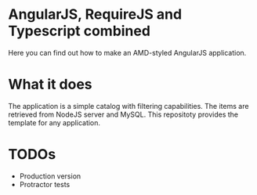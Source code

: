 # AngularJS, RequireJS and Typescript combined
Here you can find out how to make an AMD-styled AngularJS application.
# What it does
The application is a simple catalog with filtering capabilities. The items are retrieved from NodeJS server and MySQL. This repositoty provides the template for any application.
# TODOs

  - Production version
  - Protractor tests